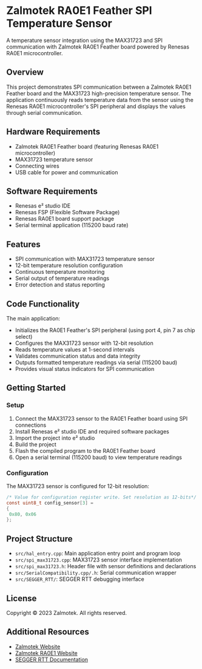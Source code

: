 # Zalmotek RA0E1 Feather SPI Temperature Sensor

A temperature sensor integration using the MAX31723 and SPI communication with Zalmotek RA0E1 Feather board powered by Renesas RA0E1 microcontroller.

## Overview

This project demonstrates SPI communication between a Zalmotek RA0E1 Feather board and the MAX31723 high-precision temperature sensor. The application continuously reads temperature data from the sensor using the Renesas RA0E1 microcontroller's SPI peripheral and displays the values through serial communication.

## Hardware Requirements

- Zalmotek RA0E1 Feather board (featuring Renesas RA0E1 microcontroller)
- MAX31723 temperature sensor
- Connecting wires
- USB cable for power and communication

## Software Requirements

- Renesas e² studio IDE
- Renesas FSP (Flexible Software Package)
- Renesas RA0E1 board support package
- Serial terminal application (115200 baud rate)

## Features

- SPI communication with MAX31723 temperature sensor
- 12-bit temperature resolution configuration
- Continuous temperature monitoring
- Serial output of temperature readings
- Error detection and status reporting

## Code Functionality

The main application:
- Initializes the RA0E1 Feather's SPI peripheral (using port 4, pin 7 as chip select)
- Configures the MAX31723 sensor with 12-bit resolution
- Reads temperature values at 1-second intervals
- Validates communication status and data integrity
- Outputs formatted temperature readings via serial (115200 baud)
- Provides visual status indicators for SPI communication

## Getting Started

### Setup

1. Connect the MAX31723 sensor to the RA0E1 Feather board using SPI connections
2. Install Renesas e² studio IDE and required software packages
3. Import the project into e² studio
4. Build the project
5. Flash the compiled program to the RA0E1 Feather board
6. Open a serial terminal (115200 baud) to view temperature readings

### Configuration

The MAX31723 sensor is configured for 12-bit resolution:

```c
/* Value for configuration register write. Set resolution as 12-bits*/
const uint8_t config_sensor[3] =
{
 0x80, 0x06
};
```

## Project Structure

- `src/hal_entry.cpp`: Main application entry point and program loop
- `src/spi_max31723.cpp`: MAX31723 sensor interface implementation
- `src/spi_max31723.h`: Header file with sensor definitions and declarations
- `src/SerialCompatibility.cpp/.h`: Serial communication wrapper
- `src/SEGGER_RTT/`: SEGGER RTT debugging interface

## License

Copyright © 2023 Zalmotek. All rights reserved.

## Additional Resources

- [Zalmotek Website](https://zalmotek.com)
- [Zalmotek RA0E1 Website](https://zalmotek.com/products/RA0E1-Feather-SoM/)
- [SEGGER RTT Documentation](https://www.segger.com/products/debug-probes/j-link/technology/about-real-time-transfer/) 